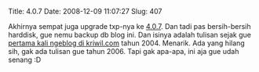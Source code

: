 Title: 4.0.7
Date: 2008-12-09 11:07:27
Slug: 407

Akhirnya sempat juga upgrade txp-nya ke [4.0.7](http://textpattern.com/weblog/329/textpattern-407-released). Dan tadi pas bersih-bersih harddisk, gue nemu backup db blog ini. Dan isinya adalah tulisan sejak gue [pertama kali ngeblog di kriwil.com](http://kriwil.com/journal/iya-iya-gw-nyerah) tahun 2004. Menarik. Ada yang hilang sih, gak ada tulisan gue tahun 2006. Tapi gak apa-apa, ini aja gue udah senang :D